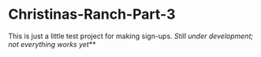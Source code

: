 # Christinas-Ranch-Part-3
This is just a little test project for making sign-ups.
_Still under development; not everything works yet_**
